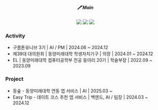 <div align="center">
<!--
![header](https://capsule-render.vercel.app/api?type=waving&&color=CCFFFF&height=130&section=header&fontSize=90)
-->

<!-- 테크 -->
  <!-- 사용 홈페이지 : https://simpleicons.org/ -->
  <h5>🖊 Main</h5>

  <img src="https://img.shields.io/badge/Python-3766AB?style=flat-square&logo=Python&logoColor=white"/>
  <img src="https://img.shields.io/badge/MySQL-4479A1?style=flat-square&logo=MySQL&logoColor=white"/>
  <img src="https://img.shields.io/badge/docker-2496ED?style=flat-square&logo=docker&logoColor=white"/>

</div>

### Activity

- 구름톤유니브 3기 | AI / PM | 2024.06 ~ 2024.12
- 제39대 대의원회 | 동양미래대학 학생자치기구 | 의장 | 2024.01 ~ 2024.12
- EL | 동양미래대학 컴퓨터공학부 전공 동아리 20기 | 학술부장 | 2022.09 ~ 2023.09

### Project

- 동숲 - 동양미래대학 연동 앱 서비스 | AI | 2025.03 ~
- Easy Trip - 데이트 코스 추천 앱 서비스 | 백엔드, AI / 팀장 | 2024.03 ~ 2024.12
